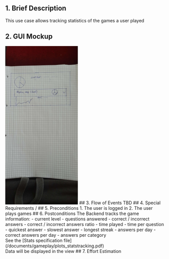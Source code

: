 ## 1. Brief Description
This use case allows tracking statistics of the games a user played
## 2. GUI Mockup
<img src="../viewMockups/20221019_120557.jpg" height="500" alt="guimockups">
## 3. Flow of Events
TBD
## 4. Special Requirements
/ 
## 5. Preconditions
1. The user is logged in
2. The user plays games
## 6. Postconditions
The Backend tracks the game information:
- current level
- questions answered
- correct / incorrect answers
- correct / incorrect answers ratio
- time played
- time per question
- quickest answer
- slowest answer
- longest streak
- answers per day
- correct answers per day
- answers per category<br>
See the [Stats specification file](/documents/gameplay/plots_statstracking.pdf)<br>
Data will be displayed in the view
## 7. Effort Estimation

